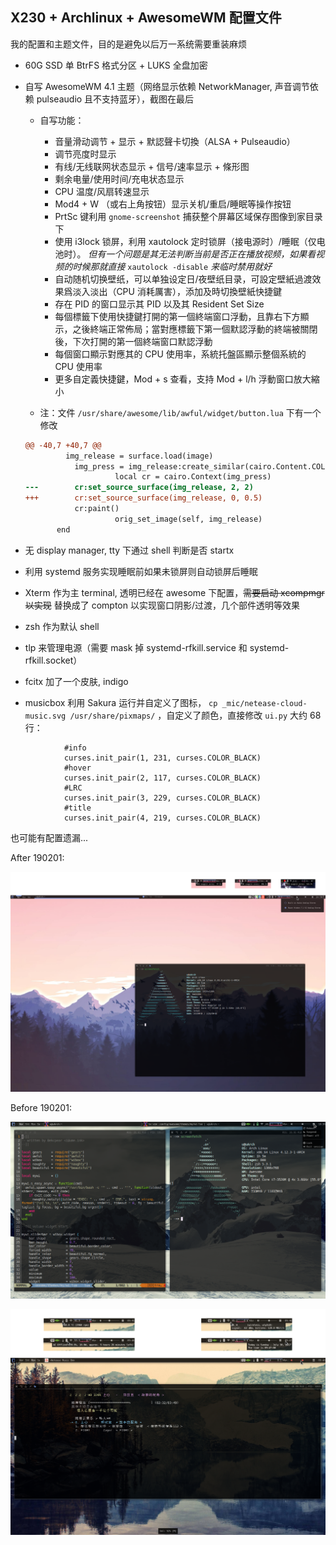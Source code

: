 ## X230 + Archlinux + AwesomeWM 配置文件

我的配置和主题文件，目的是避免以后万一系统需要重装麻烦

* 60G SSD 单 BtrFS 格式分区 + LUKS 全盘加密
* 自写 AwesomeWM 4.1 主题（网络显示依赖 NetworkManager, 声音调节依赖 pulseaudio 且不支持蓝牙），截图在最后

  * 自写功能：

    * 音量滑动调节 + 显示 + 默認聲卡切換（ALSA + Pulseaudio）
    * 调节亮度时显示
    * 有线/无线联网状态显示 + 信号/速率显示 + 條形图
    * 剩余电量/使用时间/充电状态显示
    * CPU 温度/风扇转速显示
    * Mod4 + W （或右上角按钮）显示关机/重启/睡眠等操作按钮
    * PrtSc 键利用 `gnome-screenshot` 捕获整个屏幕区域保存图像到家目录下
    * 使用 i3lock 锁屏，利用 xautolock 定时锁屏（接电源时）/睡眠（仅电池时）。 *但有一个问题是其无法判断当前是否正在播放视频，如果看视频的时候那就直接* `xautolock -disable` *来临时禁用就好*
    * 自动随机切换壁纸，可以单独设定日/夜壁纸目录，可設定壁紙過渡效果爲淡入淡出（CPU 消耗厲害），添加及時切換壁紙快捷鍵
    * 存在 PID 的窗口显示其 PID 以及其 Resident Set Size
    * 每個標籤下使用快捷鍵打開的第一個終端窗口浮動，且靠右下方顯示，之後終端正常佈局；當對應標籤下第一個默認浮動的終端被關閉後，下次打開的第一個終端窗口默認浮動
    * 每個窗口顯示對應其的 CPU 使用率，系統托盤區顯示整個系統的 CPU 使用率
    * 更多自定義快捷鍵，Mod + s 查看，支持 Mod + l/h 浮動窗口放大縮小

  * 注：文件 `/usr/share/awesome/lib/awful/widget/button.lua` 下有一个修改

  ```diff
  @@ -40,7 +40,7 @@
           img_release = surface.load(image)
             img_press = img_release:create_similar(cairo.Content.COLOR_ALPHA, img_release.width, img_release.height)
                      local cr = cairo.Context(img_press)
  ---        cr:set_source_surface(img_release, 2, 2)
  +++        cr:set_source_surface(img_release, 0, 0.5)
             cr:paint()
                      orig_set_image(self, img_release)
         end
  ```

* 无 display manager, tty 下通过 shell 判断是否 startx
* 利用 systemd 服务实现睡眠前如果未锁屏则自动锁屏后睡眠
* Xterm 作为主 terminal, 透明已经在 awesome 下配置，<s>需要启动 xcompmgr 以实现</s> 替换成了 compton 以实现窗口阴影/过渡，几个部件透明等效果
* zsh 作为默认 shell
* tlp 来管理电源（需要 mask 掉 systemd-rfkill.service 和 systemd-rfkill.socket）
* fcitx 加了一个皮肤, indigo
* musicbox 利用 Sakura 运行并自定义了图标， `cp _mic/netease-cloud-music.svg /usr/share/pixmaps/` ，自定义了颜色，直接修改 `ui.py` 大约 68 行：

```
            #info
            curses.init_pair(1, 231, curses.COLOR_BLACK)
            #hover
            curses.init_pair(2, 117, curses.COLOR_BLACK)
            #LRC
            curses.init_pair(3, 229, curses.COLOR_BLACK)
            #title
            curses.init_pair(4, 219, curses.COLOR_BLACK)
```

也可能有配置遗漏...

After 190201:

![screenshot0](screenshot2.png)

Before 190201:

![screenshot0](screenshot0.png)

![screenshot1](screenshot1.png)


